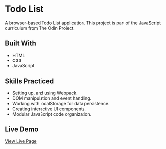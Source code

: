 # Todo List

A browser-based Todo List application. This project is part of the [JavaScript curriculum](https://www.theodinproject.com/lessons/node-path-javascript-todo-list) from [The Odin Project](https://www.theodinproject.com).

## Built With

- HTML
- CSS
- JavaScript

## Skills Practiced

- Setting up, and using Webpack.
- DOM manipulation and event handling.
- Working with localStorage for data persistence.
- Creating interactive UI components.
- Modular JavaScript code organization.

## Live Demo

[View Live Page](https://meratio.github.io/todo-list)
